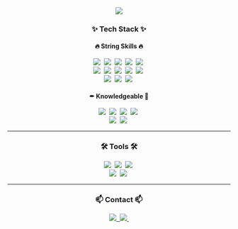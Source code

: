 <div align="center">
  <img src="https://capsule-render.vercel.app/api?type=waving&color=auto&height=200&section=header&text=Hong-mae's%20Github&fontSize=50&fontAlignY=35&desc=Full%20Stack%20Developer&descAlign=65&descAlignY=50"/>
</div>

<h3 align="center">✨ Tech Stack ✨</h3>
<h4 align="center">🔥 String Skills 🔥</h4>
<div align="center">
  <img src="https://img.shields.io/badge/javascript-F7DF1E.svg?style=for-the-badge&logo=javascript&logoColor=20232a" />&nbsp
  <img src="https://img.shields.io/badge/html5-E34F26.svg?style=for-the-badge&logo=html5&logoColor=white" />&nbsp
  <img src="https://img.shields.io/badge/css3-1572B6.svg?style=for-the-badge&logo=css3&logoColor=white" />&nbsp
  <img src="https://img.shields.io/badge/node.js-6DA55F?style=for-the-badge&logo=node.js&logoColor=white" />&nbsp
  <img src="https://img.shields.io/badge/jquery-%230769AD.svg?style=for-the-badge&logo=jquery&logoColor=white" />&nbsp
</div>

<div align="center">
  <img src="https://img.shields.io/badge/spring-%236DB33F.svg?style=for-the-badge&logo=spring&logoColor=white" />&nbsp
  <img src="https://img.shields.io/badge/react-20232a.svg?style=for-the-badge&logo=react&logoColor=61DAFB" />&nbsp
  <img src="https://img.shields.io/badge/react_native-%2320232a.svg?style=for-the-badge&logo=react&logoColor=%2361DAFB" />&nbsp
  <img src="https://img.shields.io/badge/Android-3DDC84?style=for-the-badge&logo=android&logoColor=white" />&nbsp
  <img src="https://img.shields.io/badge/swift-F54A2A?style=for-the-badge&logo=swift&logoColor=white" />&nbsp
</div>

<div align="center">
  <img src="https://img.shields.io/badge/java-%23ED8B00.svg?style=for-the-badge&logo=spring&logoColor=white" />&nbsp
  <img src="https://img.shields.io/badge/mysql-4479A1.svg?style=for-the-badge&logo=mysql&logoColor=white" />&nbsp
  <img src="https://img.shields.io/badge/MongoDB-%234ea94b.svg?style=for-the-badge&logo=mongodb&logoColor=white" />&nbsp
</div>

<h4 align="center">✒ Knowledgeable 💬</h4>
<div align="center">
  <img src="https://img.shields.io/badge/typescript-%23007ACC.svg?style=for-the-badge&logo=typescript&logoColor=white" />&nbsp
  <img src="https://img.shields.io/badge/AWS-%23FF9900.svg?style=for-the-badge&logo=amazon-aws&logoColor=white" />&nbsp
  <img src="https://img.shields.io/badge/firebase-%23039BE5.svg?style=for-the-badge&logo=firebase" />&nbsp
  <img src="https://img.shields.io/badge/nginx-%23009639.svg?style=for-the-badge&logo=nginx&logoColor=white" />&nbsp
</div>

<div align="center">
  <img src="https://img.shields.io/badge/php-%23777BB4.svg?style=for-the-badge&logo=php&logoColor=white"/>&nbsp
  <img src="https://img.shields.io/badge/python-3670A0?style=for-the-badge&logo=python&logoColor=ffdd54" />&nbsp
</div>
<hr/>
<h3 align="center">🛠 Tools 🛠</h3>
<div align="center">
  <img src="https://img.shields.io/badge/git-F05033.svg?style=for-the-badge&logo=git&logoColor=white" />&nbsp
  <img src="https://img.shields.io/badge/github-181717.svg?style=for-the-badge&logo=github&logoColor=white" />&nbsp
  <img src="https://img.shields.io/badge/Notion-F3F3F3.svg?style=for-the-badge&logo=notion&logoColor=black" />&nbsp
</div>

<div align="center">
  <img src="https://img.shields.io/badge/adobe%20photoshop-08253c.svg?style=for-the-badge&logo=adobe%20photoshop&logoColor=37abff" />&nbsp
  <img src="https://img.shields.io/badge/VSCode-2C2C32.svg?style=for-the-badge&logo=visual-studio-code&logoColor=22ABF3" />&nbsp
</div>
<hr/>
<h3 align="center">📫 Contact 📫</h3>
<div align="center">
  <a href="https://www.instagram.com/h.____bin">
    <img src="https://img.shields.io/badge/h.____bin-%23E4405F.svg?style=for-the-badge&logo=Instagram&logoColor=white" />&nbsp
  </a>
  <a href="mailto:qkrgksqls9@gmail.com">
    <img
      src="https://img.shields.io/badge/qkrgksqls9@gmail.com-D14836?style=for-the-badge&logo=gmail&logoColor=white"/>&nbsp
  </a>
</div>

<!--
<div align='left'>
  
![Anurag's GitHub stats](https://github-readme-stats.vercel.app/api?username=Hong-mae&show_icons=true&theme=white)

</div>
-->
